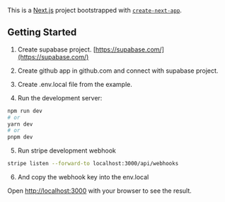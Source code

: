 This is a [Next.js](https://nextjs.org/) project bootstrapped with [`create-next-app`](https://github.com/vercel/next.js/tree/canary/packages/create-next-app).

## Getting Started

1. Create supabase project. [https://supabase.com/](https://supabase.com/)

2. Create github app in github.com and connect with supabase project.

3. Create .env.local file from the example.

4. Run the development server:

```bash
npm run dev
# or
yarn dev
# or
pnpm dev
```

5. Run stripe development webhook
```bash
stripe listen --forward-to localhost:3000/api/webhooks
```
6. And copy the webhook key into the env.local

Open [http://localhost:3000](http://localhost:3000) with your browser to see the result.
